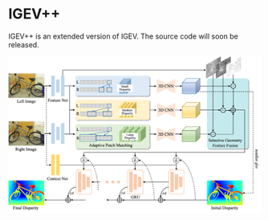 # IGEV++
IGEV++ is an extended version of IGEV.
The source code will soon be released.

<img src="figures/network.png">
